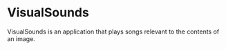 # VisualSounds

VisualSounds is an application that plays songs relevant to the contents of an image. 
